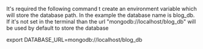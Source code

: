 It's required the following command t create an environment variable which will store the database path. In the example the database name is blog_db. If it's not set in the terminal than the url "mongodb://localhost/blog_db" will be used by default to store the database

export DATABASE_URL=mongodb://localhost/blog_db
